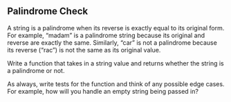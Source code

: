 ## Palindrome Check

A string is a palindrome when its reverse is exactly equal to its original form. For example, “madam” is a palindrome string because its original and reverse are exactly the same. Similarly, “car” is not a palindrome because its reverse (“rac”) is not the same as its original value.

Write a function that takes in a string value and returns whether the string is a palindrome or not.

As always, write tests for the function and think of any possible edge cases. For example, how will you handle an empty string being passed in?